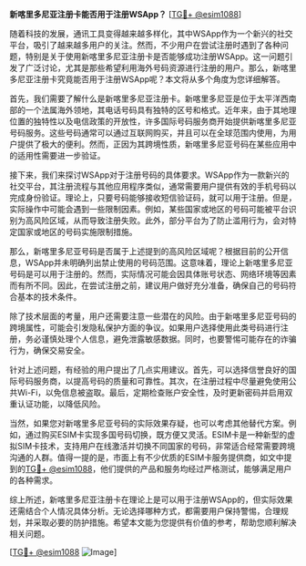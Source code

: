 **新喀里多尼亚注册卡能否用于注册WSApp？** [[TG💪+ @esim1088](https://t.me/s/esim1088)]

随着科技的发展，通讯工具变得越来越多样化，其中WSApp作为一个新兴的社交平台，吸引了越来越多用户的关注。然而，不少用户在尝试注册时遇到了各种问题，特别是关于使用新喀里多尼亚注册卡是否能够成功注册WSApp。这一问题引发了广泛讨论，尤其是那些希望利用海外号码资源进行注册的用户。那么，新喀里多尼亚注册卡究竟能否用于注册WSApp呢？本文将从多个角度为您详细解答。

首先，我们需要了解什么是新喀里多尼亚注册卡。新喀里多尼亚是位于太平洋西南部的一个法属海外领地，其电话号码具有独特的区号和格式。近年来，由于其地理位置的独特性以及电信政策的开放性，许多国际号码服务商开始提供新喀里多尼亚号码服务。这些号码通常可以通过互联网购买，并且可以在全球范围内使用，为用户提供了极大的便利。然而，正因为其跨境性质，新喀里多尼亚号码在某些应用中的适用性需要进一步验证。

接下来，我们来探讨WSApp对于注册号码的具体要求。WSApp作为一款新兴的社交平台，其注册流程与其他应用程序类似，通常需要用户提供有效的手机号码以完成身份验证。理论上，只要号码能够接收短信验证码，就可以用于注册。但是，实际操作中可能会遇到一些限制因素。例如，某些国家或地区的号码可能被平台识别为高风险区域，从而导致注册失败。此外，部分平台为了防止滥用行为，会对特定国家或地区的号码实施限制措施。

那么，新喀里多尼亚号码是否属于上述提到的高风险区域呢？根据目前的公开信息，WSApp并未明确列出禁止使用的号码范围。这意味着，理论上新喀里多尼亚号码是可以用于注册的。然而，实际情况可能会因具体账号状态、网络环境等因素而有所不同。因此，在尝试注册之前，建议用户做好充分准备，确保自己的号码符合基本的技术条件。

除了技术层面的考量，用户还需要注意一些潜在的风险。由于新喀里多尼亚号码的跨境属性，可能会引发隐私保护方面的争议。如果用户选择使用此类号码进行注册，务必谨慎处理个人信息，避免泄露敏感数据。同时，也要警惕可能存在的诈骗行为，确保交易安全。

针对上述问题，有经验的用户提出了几点实用建议。首先，可以选择信誉良好的国际号码服务商，以提高号码的质量和可靠性。其次，在注册过程中尽量避免使用公共Wi-Fi，以免信息被盗取。最后，定期检查账户安全性，及时更新密码并启用双重认证功能，以降低风险。

当然，如果您对新喀里多尼亚号码的实际效果存疑，也可以考虑其他替代方案。例如，通过购买ESIM卡实现多国号码切换，既方便又灵活。ESIM卡是一种新型的虚拟SIM卡技术，支持用户在线激活并切换不同国家的号码，非常适合经常需要跨境沟通的人群。值得一提的是，市面上有不少优质的ESIM卡服务提供商，如文中提到的[TG💪+ @esim1088](https://t.me/s/esim1088)，他们提供的产品和服务均经过严格测试，能够满足用户的各种需求。

综上所述，新喀里多尼亚注册卡在理论上是可以用于注册WSApp的，但实际效果还需结合个人情况具体分析。无论选择哪种方式，都需要用户保持警惕，合理规划，并采取必要的防护措施。希望本文能为您提供有价值的参考，帮助您顺利解决相关问题。

[[TG💪+ @esim1088](https://t.me/s/esim1088) ![Image](https://i.postimg.cc/4NQfJmqS/Snipaste-2025-05-13-00-14-12.png)]
